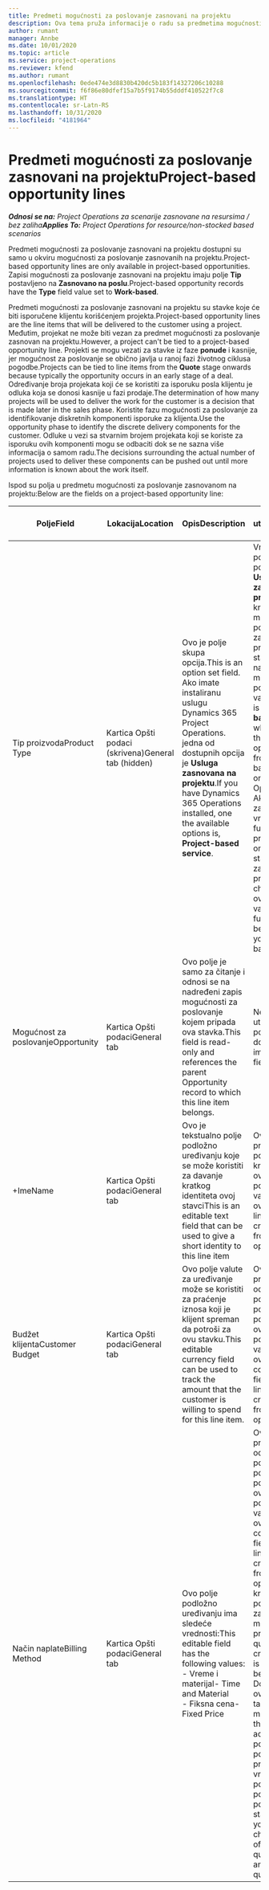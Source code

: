 ```yaml
---
title: Predmeti mogućnosti za poslovanje zasnovani na projektu
description: Ova tema pruža informacije o radu sa predmetima mogućnosti za poslovanje zasnovanim na projektu.
author: rumant
manager: Annbe
ms.date: 10/01/2020
ms.topic: article
ms.service: project-operations
ms.reviewer: kfend
ms.author: rumant
ms.openlocfilehash: 0ede474e3d8830b420dc5b183f14327206c10288
ms.sourcegitcommit: f6f86e80dfef15a7b5f9174b55dddf410522f7c8
ms.translationtype: HT
ms.contentlocale: sr-Latn-RS
ms.lasthandoff: 10/31/2020
ms.locfileid: "4181964"
---
```

# <a name="project-based-opportunity-lines"></a><span data-ttu-id="763e4-103">Predmeti mogućnosti za poslovanje zasnovani na projektu</span><span class="sxs-lookup"><span data-stu-id="763e4-103">Project-based opportunity lines</span></span>

<span data-ttu-id="763e4-104">_**Odnosi se na:** Project Operations za scenarije zasnovane na resursima / bez zaliha_</span><span class="sxs-lookup"><span data-stu-id="763e4-104">_**Applies To:** Project Operations for resource/non-stocked based scenarios_</span></span>


<span data-ttu-id="763e4-105">Predmeti mogućnosti za poslovanje zasnovani na projektu dostupni su samo u okviru mogućnosti za poslovanje zasnovanih na projektu.</span><span class="sxs-lookup"><span data-stu-id="763e4-105">Project-based opportunity lines are only available in project-based opportunities.</span></span> <span data-ttu-id="763e4-106">Zapisi mogućnosti za poslovanje zasnovani na projektu imaju polje **Tip** postavljeno na **Zasnovano na poslu**.</span><span class="sxs-lookup"><span data-stu-id="763e4-106">Project-based opportunity records have the **Type** field value set to **Work-based**.</span></span>

<span data-ttu-id="763e4-107">Predmeti mogućnosti za poslovanje zasnovani na projektu su stavke koje će biti isporučene klijentu korišćenjem projekta.</span><span class="sxs-lookup"><span data-stu-id="763e4-107">Project-based opportunity lines are the line items that will be delivered to the customer using a project.</span></span> <span data-ttu-id="763e4-108">Međutim, projekat ne može biti vezan za predmet mogućnosti za poslovanje zasnovan na projektu.</span><span class="sxs-lookup"><span data-stu-id="763e4-108">However, a project can't be tied to a project-based opportunity line.</span></span> <span data-ttu-id="763e4-109">Projekti se mogu vezati za stavke iz faze **ponude** i kasnije, jer mogućnost za poslovanje se obično javlja u ranoj fazi životnog ciklusa pogodbe.</span><span class="sxs-lookup"><span data-stu-id="763e4-109">Projects can be tied to line items from the **Quote** stage onwards because typically the opportunity occurs in an early stage of a deal.</span></span> <span data-ttu-id="763e4-110">Određivanje broja projekata koji će se koristiti za isporuku posla klijentu je odluka koja se donosi kasnije u fazi prodaje.</span><span class="sxs-lookup"><span data-stu-id="763e4-110">The determination of how many projects will be used to deliver the work for the customer is a decision that is made later in the sales phase.</span></span> <span data-ttu-id="763e4-111">Koristite fazu mogućnosti za poslovanje za identifikovanje diskretnih komponenti isporuke za klijenta.</span><span class="sxs-lookup"><span data-stu-id="763e4-111">Use the opportunity phase to identify the discrete delivery components for the customer.</span></span> <span data-ttu-id="763e4-112">Odluke u vezi sa stvarnim brojem projekata koji se koriste za isporuku ovih komponenti mogu se odbaciti dok se ne sazna više informacija o samom radu.</span><span class="sxs-lookup"><span data-stu-id="763e4-112">The decisions surrounding the actual number of projects used to deliver these components can be pushed out until more information is known about the work itself.</span></span>

<span data-ttu-id="763e4-113">Ispod su polja u predmetu mogućnosti za poslovanje zasnovanom na projektu:</span><span class="sxs-lookup"><span data-stu-id="763e4-113">Below are the fields on a project-based opportunity line:</span></span>

| <span data-ttu-id="763e4-114">**Polje**</span><span class="sxs-lookup"><span data-stu-id="763e4-114">**Field**</span></span> | <span data-ttu-id="763e4-115">**Lokacija**</span><span class="sxs-lookup"><span data-stu-id="763e4-115">**Location**</span></span> | <span data-ttu-id="763e4-116">**Opis**</span><span class="sxs-lookup"><span data-stu-id="763e4-116">**Description**</span></span> | <span data-ttu-id="763e4-117">**Posledični uticaj**</span><span class="sxs-lookup"><span data-stu-id="763e4-117">**Downstream impact**</span></span> |
| --- | --- | --- | --- |
| <span data-ttu-id="763e4-118">Tip proizvoda</span><span class="sxs-lookup"><span data-stu-id="763e4-118">Product Type</span></span> | <span data-ttu-id="763e4-119">Kartica Opšti podaci (skrivena)</span><span class="sxs-lookup"><span data-stu-id="763e4-119">General tab (hidden)</span></span> | <span data-ttu-id="763e4-120">Ovo je polje skupa opcija.</span><span class="sxs-lookup"><span data-stu-id="763e4-120">This is an option set field.</span></span> <span data-ttu-id="763e4-121">Ako imate instaliranu uslugu Dynamics 365 Project Operations. jedna od dostupnih opcija je **Usluga zasnovana na projektu**.</span><span class="sxs-lookup"><span data-stu-id="763e4-121">If you have Dynamics 365 Operations installed, one the available options is, **Project-based service**.</span></span>  | <span data-ttu-id="763e4-122">Vrednost ovog polja je postavljena na **Usluga zasnovana na projektu** kada kreirate stavku mogućnosti za poslovanje zasnovanu na projektu iz mreže stavki zasnovanih na projektu u mogućnosti za poslovanje.</span><span class="sxs-lookup"><span data-stu-id="763e4-122">The value of this field is set to **Project-based service** when you create the project-based opportunity line from the project-based lines grid on the Opportunity.</span></span> <br> <span data-ttu-id="763e4-123">Ako promenite ili zamenite ovu vrednost, funkcionalnost projekta neće biti omogućena na stavkama zasnovanim na projektu.</span><span class="sxs-lookup"><span data-stu-id="763e4-123">If you change or override this value, the project functionality won't be enabled on your project-based line items.</span></span> |
| <span data-ttu-id="763e4-124">Mogućnost za poslovanje</span><span class="sxs-lookup"><span data-stu-id="763e4-124">Opportunity</span></span> | <span data-ttu-id="763e4-125">Kartica Opšti podaci</span><span class="sxs-lookup"><span data-stu-id="763e4-125">General tab</span></span> | <span data-ttu-id="763e4-126">Ovo polje je samo za čitanje i odnosi se na nadređeni zapis mogućnosti za poslovanje kojem pripada ova stavka.</span><span class="sxs-lookup"><span data-stu-id="763e4-126">This field is read-only and references the parent Opportunity record to which this line item belongs.</span></span> | <span data-ttu-id="763e4-127">Nema posledičnog uticaja ovog polja.</span><span class="sxs-lookup"><span data-stu-id="763e4-127">There is no downstream impact of this field.</span></span> |
| <span data-ttu-id="763e4-128">+Ime</span><span class="sxs-lookup"><span data-stu-id="763e4-128">Name</span></span> | <span data-ttu-id="763e4-129">Kartica Opšti podaci</span><span class="sxs-lookup"><span data-stu-id="763e4-129">General tab</span></span> | <span data-ttu-id="763e4-130">Ovo je tekstualno polje podložno uređivanju koje se može koristiti za davanje kratkog identiteta ovoj stavci</span><span class="sxs-lookup"><span data-stu-id="763e4-130">This is an editable text field that can be used to give a short identity to this line item</span></span> | <span data-ttu-id="763e4-131">Ova vrednost se prenosi na stavku ponude kada kreirate ponudu iz ove mogućnosti za poslovanje</span><span class="sxs-lookup"><span data-stu-id="763e4-131">This value is carried over to the quote line when you create a quote from this opportunity</span></span> |
| <span data-ttu-id="763e4-132">Budžet klijenta</span><span class="sxs-lookup"><span data-stu-id="763e4-132">Customer Budget</span></span> | <span data-ttu-id="763e4-133">Kartica Opšti podaci</span><span class="sxs-lookup"><span data-stu-id="763e4-133">General tab</span></span> | <span data-ttu-id="763e4-134">Ovo polje valute za uređivanje može se koristiti za praćenje iznosa koji je klijent spreman da potroši za ovu stavku.</span><span class="sxs-lookup"><span data-stu-id="763e4-134">This editable currency field can be used to track the amount that the customer is willing to spend for this line item.</span></span> | <span data-ttu-id="763e4-135">Ova vrednost se prenosi na odgovarajuće polje stavke ponude kada ponudu kreirate iz ove mogućnosti za poslovanje</span><span class="sxs-lookup"><span data-stu-id="763e4-135">This value is carried over to the corresponding field on the quote line when you create a quote from this opportunity</span></span> |
| <span data-ttu-id="763e4-136">Način naplate</span><span class="sxs-lookup"><span data-stu-id="763e4-136">Billing Method</span></span> | <span data-ttu-id="763e4-137">Kartica Opšti podaci</span><span class="sxs-lookup"><span data-stu-id="763e4-137">General tab</span></span> | <span data-ttu-id="763e4-138">Ovo polje podložno uređivanju ima sledeće vrednosti:</span><span class="sxs-lookup"><span data-stu-id="763e4-138">This editable field has the following values:</span></span></br><span data-ttu-id="763e4-139">- Vreme i materijal</span><span class="sxs-lookup"><span data-stu-id="763e4-139">- Time and Material</span></span></br><span data-ttu-id="763e4-140">- Fiksna cena</span><span class="sxs-lookup"><span data-stu-id="763e4-140">- Fixed Price</span></span> | <span data-ttu-id="763e4-141">Ova vrednost se prenosi na odgovarajuće polje stavke ponude kada ponudu kreirate iz ove mogućnosti za poslovanje.</span><span class="sxs-lookup"><span data-stu-id="763e4-141">This value is carried over to the corresponding field on the quote line when you create a quote from this opportunity.</span></span> <span data-ttu-id="763e4-142">Kada kreirate stavku ponude, polje je zaključano i ne može se promeniti.</span><span class="sxs-lookup"><span data-stu-id="763e4-142">After the quote line is created, the field is locked and can't be changed.</span></span> <span data-ttu-id="763e4-143">Dodelite vrednost ovog polja što je tačnije moguće.</span><span class="sxs-lookup"><span data-stu-id="763e4-143">Assign this field value as accurately as possible.</span></span> <span data-ttu-id="763e4-144">Ako je potrebno da promenite vrednost ovog polja u stavci ponude, izbrišite i ponovo kreirajte stavku ponude.</span><span class="sxs-lookup"><span data-stu-id="763e4-144">If you need to change the value of this field on the quote line, delete and re-create the quote line.</span></span> |
